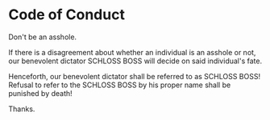 # Code of Conduct
Don't be an asshole.

If there is a disagreement about whether an individual is an asshole or not, our benevolent dictator SCHLOSS BOSS will decide on said individual's fate.

Henceforth, our benevolent dictator shall be referred to as SCHLOSS BOSS! Refusal to refer to the SCHLOSS BOSS by his proper name shall be punished by death!

Thanks.
